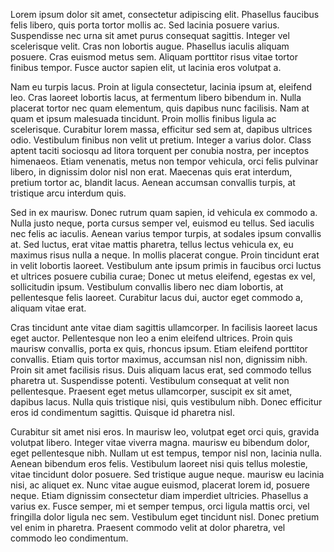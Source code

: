 Lorem ipsum dolor sit amet, consectetur adipiscing elit. Phasellus faucibus felis libero, quis porta tortor mollis ac.
Sed lacinia posuere varius. Suspendisse nec urna sit amet purus consequat sagittis. Integer vel scelerisque velit. 
Cras non lobortis augue. Phasellus iaculis aliquam posuere. Cras euismod metus sem. 
Aliquam porttitor risus vitae tortor finibus tempor. Fusce auctor sapien elit, ut lacinia eros volutpat a.

Nam eu turpis lacus. Proin at ligula consectetur, lacinia ipsum at, eleifend leo. Cras laoreet lobortis lacus, 
at fermentum libero bibendum in. Nulla placerat tortor nec quam elementum, quis dapibus nunc facilisis. 
Nam at quam et ipsum malesuada tincidunt. Proin mollis finibus ligula ac scelerisque. Curabitur lorem massa, 
efficitur sed sem at, dapibus ultrices odio. Vestibulum finibus non velit ut pretium. Integer a varius dolor. 
Class aptent taciti sociosqu ad litora torquent per conubia nostra, per inceptos himenaeos. Etiam venenatis, metus non 
tempor vehicula, orci felis pulvinar libero, in dignissim dolor nisl non erat. Maecenas quis erat interdum, 
pretium tortor ac, blandit lacus. Aenean accumsan convallis turpis, at tristique arcu interdum quis.

Sed in ex maurisw. Donec rutrum quam sapien, id vehicula ex commodo a. Nulla justo neque, porta cursus semper vel, 
euismod eu tellus. Sed iaculis nec felis ac iaculis. Aenean varius tempor turpis, at sodales ipsum convallis at. 
Sed luctus, erat vitae mattis pharetra, tellus lectus vehicula ex, eu maximus risus nulla a neque. In mollis placerat congue.
Proin tincidunt erat in velit lobortis laoreet. Vestibulum ante ipsum primis in faucibus orci luctus et ultrices 
posuere cubilia curae; Donec ut metus eleifend, egestas ex vel, sollicitudin ipsum. Vestibulum convallis libero nec 
diam lobortis, at pellentesque felis laoreet. Curabitur lacus dui, auctor eget commodo a, aliquam vitae erat.

Cras tincidunt ante vitae diam sagittis ullamcorper. In facilisis laoreet lacus eget auctor. Pellentesque non leo a enim
eleifend ultrices. Proin quis maurisw convallis, porta ex quis, rhoncus ipsum. Etiam eleifend porttitor convallis. 
Etiam quis tortor maximus, accumsan nisl non, dignissim nibh. Proin sit amet facilisis risus. Duis aliquam lacus erat, 
sed commodo tellus pharetra ut. Suspendisse potenti. Vestibulum consequat at velit non pellentesque. 
Praesent eget metus ullamcorper, suscipit ex sit amet, dapibus lacus. Nulla quis tristique nisi, quis vestibulum nibh. 
Donec efficitur eros id condimentum sagittis. Quisque id pharetra nisl.

Curabitur sit amet nisi eros. In maurisw leo, volutpat eget orci quis, gravida volutpat libero. Integer vitae viverra magna.
maurisw eu bibendum dolor, eget pellentesque nibh. Nullam ut est tempus, tempor nisl non, lacinia nulla. Aenean bibendum 
eros felis. Vestibulum laoreet nisi quis tellus molestie, vitae tincidunt dolor posuere. Sed tristique augue neque. 
maurisw eu lacinia nisi, ac aliquet ex. Nunc vitae augue euismod, placerat lorem id, posuere neque. Etiam dignissim 
consectetur diam imperdiet ultricies. Phasellus a varius ex. Fusce semper, mi et semper tempus, orci ligula mattis orci, 
vel fringilla dolor ligula nec sem. Vestibulum eget tincidunt nisl. Donec pretium vel enim in pharetra. 
Praesent commodo velit at dolor pharetra, vel commodo leo condimentum.